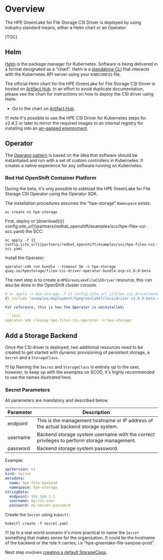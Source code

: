 # Overview

The HPE GreenLake for File Storage CSI Driver is deployed by using industry standard means, either a Helm chart or an Operator.

[TOC]

## Helm

[Helm](https://helm.sh) is the package manager for Kubernetes. Software is being delivered in a format designated as a "chart". Helm is a [standalone CLI](https://helm.sh/docs/intro/install/) that interacts with the Kubernetes API server using your `KUBECONFIG` file.

The official Helm chart for the HPE GreenLake for File Storage CSI Driver is hosted on [Artifact Hub](https://artifacthub.io/packages/helm/hpe-storage/hpe-greenlake-file-csi-driver). In an effort to avoid duplicate documentation, please see the chart for instructions on how to deploy the CSI driver using Helm.

- Go to the chart on [Artifact Hub](https://artifacthub.io/packages/helm/hpe-storage/hpe-greenlake-file-csi-driver).

!!! note
    It's possible to use the HPE CSI Driver for Kubernetes steps for v2.4.2 or later to mirror the required images to an internal registry for installing into an [air-gapped environment](../csi_driver/deployment.md#helm_for_air-gapped_environments).

## Operator

The [Operator pattern](https://kubernetes.io/docs/concepts/extend-kubernetes/operator/) is based on the idea that software should be instantiated and run with a set of custom controllers in Kubernetes. It creates a native experience for any software running on Kubernetes.

### Red Hat OpenShift Container Platform

<!--
The HPE GreenLake for File Storage CSI Operator is a fully certified Operator for OpenShift. There are a few tweaks needed and there's a separate section for OpenShift.

- See [Red Hat OpenShift](../partners/redhat_openshift/index.md) in the partner ecosystem section
-->
During the beta, it's only possible to sideload the HPE GreenLake for File Storage CSI Operator using the Operator SDK.

The installation procedures assumes the "hpe-storage" `Namespace` exists:

```text
oc create ns hpe-storage
```

<div id="scc" />First, deploy or [download]({{ config.site_url}}partners/redhat_openshift/examples/scc/hpe-filex-csi-scc.yaml) the SCC:

```text
oc apply -f {{ config.site_url}}partners/redhat_openshift/examples/scc/hpe-filex-csi-scc.yaml
```

Install the Operator:

```text
operator-sdk run bundle --timeout 5m -n hpe-storage quay.io/hpestorage/filex-csi-driver-operator-bundle-ocp:v1.0.0-beta
```

The next step is to create a `HPEGreenLakeFileCSIDriver` resource, this can also be done in the OpenShift cluster console.

```yaml fct_label="HPE GreenLake for File Storage CSI Operator v1.0.0-beta"
# oc apply -n hpe-storage -f {{ config.site_url }}filex_csi_driver/examples/deployment/hpegreenlakefilecsidriver-v1.0.0-beta-sample.yaml
{% include "examples/deployment/hpegreenlakefilecsidriver-v1.0.0-beta-sample.yaml" %}```

For reference, this is how the Operator is uninstalled:

```text
operator-sdk cleanup hpe-filex-csi-operator -n hpe-storage
```

## Add a Storage Backend

Once the CSI driver is deployed, two additional resources need to be created to get started with dynamic provisioning of persistent storage, a `Secret` and a `StorageClass`.

!!! tip
    Naming the `Secret` and `StorageClass` is entirely up to the user, however, to keep up with the examples on SCOD, it's highly recommended to use the names illustrated here.

### Secret Parameters

All parameters are mandatory and described below.

| Parameter   | Description |
| ----------- | ----------- |
| endpoint    | This is the management hostname or IP address of the actual backend storage system. |
| username    | Backend storage system username with the correct privileges to perform storage management. |
| password    | Backend storage system password. |

Example:

```yaml
apiVersion: v1
kind: Secret
metadata:
  name: hpe-file-backend
  namespace: hpe-storage
stringData:
  endpoint: 192.168.1.1
  username: my-csi-user
  password: my-secret-password
```

Create the `Secret` using `kubectl`:

```text
kubectl create -f secret.yaml
```

!!! tip
    In a real world scenario it's more practical to name the `Secret` something that makes sense for the organization. It could be the hostname of the backend or the role it carries, i.e "hpe-greenlake-file-sanjose-prod".

Next step involves [creating a default StorageClass](using.md#base_storageclass_parameters).
